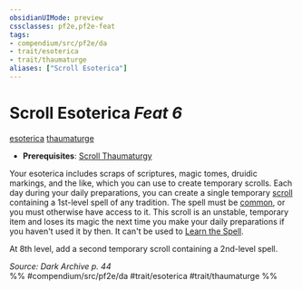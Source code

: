 ```yaml
---
obsidianUIMode: preview
cssclasses: pf2e,pf2e-feat
tags:
- compendium/src/pf2e/da
- trait/esoterica
- trait/thaumaturge
aliases: ["Scroll Esoterica"]
---
```

# Scroll Esoterica  *Feat 6*  
[esoterica](rules/traits/esoterica-da.md "Esoterica Action & Ability Trait")  [thaumaturge](rules/traits/thaumaturge-da.md "Thaumaturge Class Trait")  

- **Prerequisites**: [Scroll Thaumaturgy](compendium/feats/scroll-thaumaturgy-da.md)

Your esoterica includes scraps of scriptures, magic tomes, druidic markings, and the like, which you can use to create temporary scrolls. Each day during your daily preparations, you can create a single temporary [scroll](compendium/equipment/items/scroll.md) containing a 1st-level spell of any tradition. The spell must be [common](rules/traits/common.md "Common Rarity Trait"), or you must otherwise have access to it. This scroll is an unstable, temporary item and loses its magic the next time you make your daily preparations if you haven't used it by then. It can't be used to [Learn the Spell](rules/actions/learn-a-spell.md).

At 8th level, add a second temporary scroll containing a 2nd-level spell.

*Source: Dark Archive p. 44*  
%% #compendium/src/pf2e/da #trait/esoterica #trait/thaumaturge %%